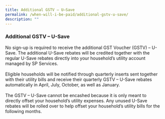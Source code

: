 ```yaml
---
title: Additional GSTV – U–Save
permalink: /when-will-i-be-paid/additional-gstv-u-save/
description: ""
---
```

### Additional GSTV – U-Save ###
No sign-up is required to receive the additional GST Voucher (GSTV) – U-Save. The additional U-Save rebates will be credited together with the regular U-Save rebates directly into your household’s utility account managed by SP Services. <br><br>
Eligible households will be notified through quarterly inserts sent together with their utility bills and receive their quarterly GSTV – U-Save rebates automatically in April, July, October, as well as January. <br><br>
The GSTV – U-Save cannot be encashed because it is only meant to directly offset your household’s utility expenses. Any unused U-Save rebates will be rolled over to help offset your household’s utility bills for the following months.

